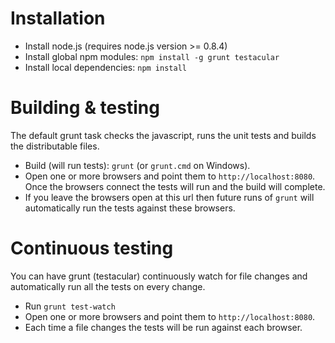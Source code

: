 # Installation

* Install node.js (requires node.js version >= 0.8.4)
* Install global npm modules: `npm install -g grunt testacular`
* Install local dependencies: `npm install`

# Building & testing
The default grunt task checks the javascript, runs the unit tests and builds the distributable files.

* Build (will run tests): `grunt` (or `grunt.cmd` on Windows).
* Open one or more browsers and point them to `http://localhost:8080`.  Once the browsers connect the tests will run and the build will complete.
* If you leave the browsers open at this url then future runs of `grunt` will automatically run the tests against these browsers.

# Continuous testing
You can have grunt (testacular) continuously watch for file changes and automatically run all the tests on every change.

* Run `grunt test-watch`
* Open one or more browsers and point them to `http://localhost:8080`.
* Each time a file changes the tests will be run against each browser.
